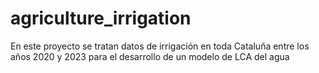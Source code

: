 # agriculture_irrigation
En este proyecto se tratan datos de irrigación en toda Cataluña entre los años 2020 y 2023 para el desarrollo de un modelo de LCA del agua

